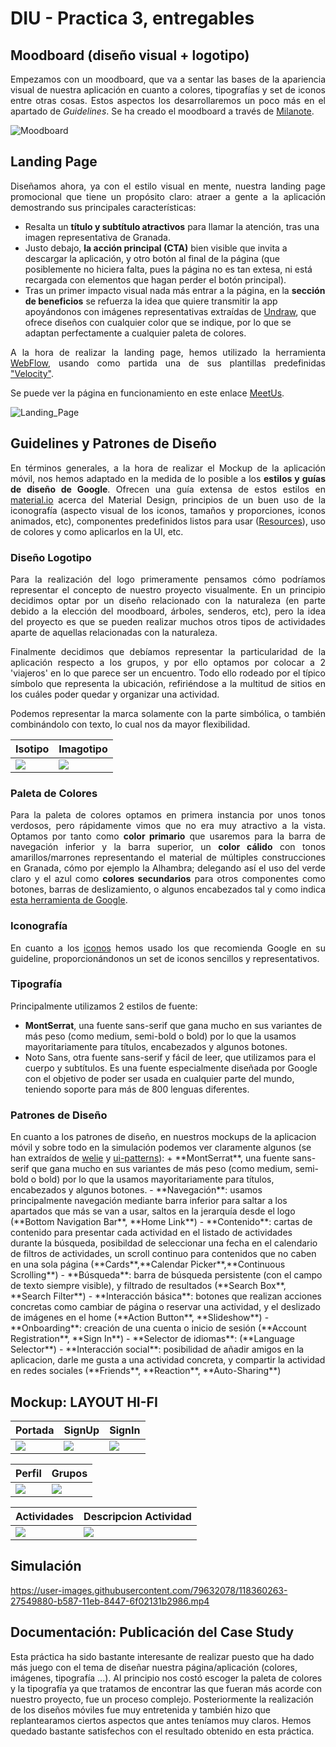 # DIU - Practica 3, entregables



## Moodboard (diseño visual + logotipo)   
<p align="justify"> Empezamos con un moodboard, que va a sentar las bases de la apariencia visual de nuestra aplicación en cuanto a colores, tipografías y set de iconos entre otras cosas. Estos aspectos los desarrollaremos un poco más en el apartado de <em>Guidelines</em>. Se ha creado el moodboard a través de <a href="https://milanote.com">Milanote</a>. </p>

![Moodboard](Imagenes/moodboard.PNG)


## Landing Page
<p align="justify"> Diseñamos ahora, ya con el estilo visual en mente, nuestra landing page promocional que tiene un propósito claro: atraer a gente a la aplicación demostrando sus principales características:</p>

- Resalta un __título y subtítulo atractivos__ para llamar la atención, tras una imagen representativa de Granada. 
- Justo debajo, __la acción principal (CTA)__ bien visible que invita a descargar la aplicación, y otro botón al final de la página (que posiblemente no hiciera falta, pues la página no es tan extesa, ni está recargada con elementos que hagan perder el botón principal). 
- Tras un primer impacto visual nada más entrar a la página, en la __sección de beneficios__ se refuerza la idea que quiere transmitir la app apoyándonos con imágenes representativas extraídas de <a href="https://undraw.co/" target="_blank">Undraw</a>, que ofrece diseños con cualquier color que se indique, por lo que se adaptan perfectamente a cualquier paleta de colores.

<p align="justify"> A la hora de realizar la landing page, hemos utilizado la herramienta <a href="https://webflow.com/">WebFlow</a>, usando como partida  una de sus plantillas predefinidas <a href="https://webflow.com/templates/html/velocity-multipurpose-website-template">"Velocity"</a>.</p>

Se puede ver la página en funcionamiento en este enlace <a href="https://meetus.webflow.io/">MeetUs</a>.

![Landing_Page](Imagenes/landing_page.png)


## Guidelines y Patrones de Diseño

<p align="justify">En términos generales, a la hora de realizar el Mockup de la aplicación móvil, nos hemos adaptado en la medida de lo posible a los <strong>estilos y guías de diseño de Google</strong>. Ofrecen una guía extensa de estos estilos en <a href="https://material.io">material.io</a> acerca del Material Design, principios de un buen uso de la iconografía (aspecto visual de los iconos, tamaños y proporciones, iconos animados, etc), componentes predefinidos listos para usar (<a href="https://material.io/resources">Resources</a>), uso de colores y como aplicarlos en la UI, etc. </p>

<h3><strong>Diseño Logotipo</strong></h3>

<p align="justify">Para la realización del logo primeramente pensamos cómo podríamos representar el concepto de nuestro proyecto visualmente. En un principio decidimos optar por un diseño relacionado con la naturaleza (en parte debido a la elección del moodboard, árboles, senderos, etc), pero la idea del proyecto es que se pueden realizar muchos otros tipos de actividades aparte de aquellas relacionadas con la naturaleza.</p>

<p align="justify">Finalmente decidimos que debíamos representar la particularidad de la aplicación respecto a los grupos, y por ello optamos por colocar a 2 'viajeros' en lo que parece ser un encuentro. Todo ello rodeado por el típico símbolo que representa la ubicación, refiriéndose a la multitud de sitios en los cuáles poder quedar y organizar una actividad.</p>

<p align="justify">Podemos representar la marca solamente con la parte simbólica, o también combinándolo con texto, lo cual nos da mayor flexibilidad.</p>

|  Isotipo | Imagotipo |
|---|---|
| ![](Imagenes/logo.png)  | ![](Imagenes/logo_con_letras.PNG)  |


<h3><strong>Paleta de Colores</strong></h3>

<p align="justify">Para la paleta de colores optamos en primera instancia por unos tonos verdosos, pero rápidamente vimos que no era muy atractivo a la vista. Optamos por tanto como <strong>color primario</strong> que usaremos para la barra de navegación inferior y la barra superior, un <strong>color cálido</strong> con tonos amarillos/marrones representando el material de múltiples construcciones en Granada, cómo por ejemplo la Alhambra; delegando así el uso del verde claro y el azul como <strong>colores secundarios</strong> para otros componentes como botones, barras de deslizamiento, o algunos encabezados tal y como indica <a href="https://material.io/resources/color/#!/?view.left=0&view.right=0&primary.color=F5DDA6&secondary.color=BEF4A7">esta herramienta de Google</a>.</p>

<h3><strong>Iconografía</strong></h3>

<p align="justify">En cuanto a los <a href="https://fonts.google.com/icons">iconos</a> hemos usado los que recomienda Google en su guideline, proporcionándonos un set de iconos sencillos y representativos.</p>

<h3><strong>Tipografía</strong></h3>

Principalmente utilizamos 2 estilos de fuente:
* __MontSerrat__, una fuente sans-serif que gana mucho en sus variantes de más peso (como medium, semi-bold o bold) por lo que la usamos mayoritariamente para títulos, encabezados y algunos botones.
* Noto Sans, otra fuente sans-serif y fácil de leer, que utilizamos para el cuerpo y subtítulos. Es una fuente especialmente diseñada por Google con el objetivo de poder ser usada en cualquier parte del mundo, teniendo soporte para más de 800 lenguas diferentes.

<h3><strong>Patrones de Diseño</strong></h3>
En cuanto a los patrones de diseño, en nuestros mockups de la aplicacion móvil y sobre todo en la simulación podemos ver claramente algunos (se han extraídos de <a href="http://www.welie.com/patterns/">welie</a> y <a href="http://ui-patterns.com/patterns">ui-patterns</a>):
+ **MontSerrat**, una fuente sans-serif que gana mucho en sus variantes de más peso (como medium, semi-bold o bold) por lo que la usamos mayoritariamente para títulos, encabezados y algunos botones.
- **Navegación**: usamos principalmente navegación mediante barra inferior para saltar a los apartados que más se van a usar, saltos en la jerarquía desde el logo (**Bottom Navigation Bar**, **Home Link**)
- **Contenido**: cartas de contenido para presentar cada actividad en el listado de actividades durante la búsqueda, posibildad de seleccionar una fecha en el calendario de filtros de actividades, un scroll continuo para contenidos que no caben en una sola página (**Cards**,**Calendar Picker**,**Continuous Scrolling**)
- **Búsqueda**: barra de búsqueda persistente (con el campo de texto siempre visible), y filtrado de resultados (**Search Box**, **Search Filter**)
- **Interacción básica**: botones que realizan acciones concretas como cambiar de página o reservar una actividad, y el deslizado de imágenes en el home (**Action Button**, **Slideshow**)
- **Onboarding**: creación de una cuenta o inicio de sesión (**Account Registration**, **Sign In**)
- **Selector de idiomas**: (**Language Selector**)
- **Interacción social**: posibilidad de añadir amigos en la aplicacion, darle me gusta a una actividad concreta, y compartir la actividad en redes sociales (**Friends**, **Reaction**, **Auto-Sharing**)

## Mockup: LAYOUT HI-FI

|  Portada | SignUp |  SignIn |
|---|---|---|
| ![](Imagenes/Portada.png)  | ![](Imagenes/SignUp.png)  | ![](Imagenes/SignIn.png)  |

| Perfil | Grupos | 
|---|---|
| ![](Imagenes/Perfil.png)  | ![](Imagenes/Grupos.png)  | 

| Actividades | Descripcion Actividad |
|---|---|
| ![](Imagenes/Actividades.png)  | ![](Imagenes/DescripcionActividad.png)  |

## Simulación


https://user-images.githubusercontent.com/79632078/118360263-27549880-b587-11eb-8447-6f02131b2986.mp4



## Documentación: Publicación del Case Study

Esta práctica ha sido bastante interesante de realizar puesto que ha dado más juego con el tema de diseñar nuestra página/aplicación (colores, imágenes, tipografía ...). Al principio nos costó escoger la paleta de colores y la tipografía ya que tratamos de encontrar las que fueran más acorde con nuestro proyecto, fue un proceso complejo. Posteriormente la realización de los diseños móviles fue muy entretenida y también hizo que replantearamos ciertos aspectos que antes teníamos muy claros. Hemos quedado bastante satisfechos con el resultado obtenido en esta práctica.                         
 
